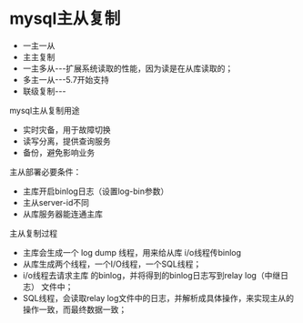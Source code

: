 # mysql主从复制

* 一主一从
* 主主复制
* 一主多从---扩展系统读取的性能，因为读是在从库读取的；
* 多主一从---5.7开始支持
* 联级复制---

mysql主从复制用途
* 实时灾备，用于故障切换
* 读写分离，提供查询服务
* 备份，避免影响业务
 
主从部署必要条件：
* 主库开启binlog日志（设置log-bin参数）
* 主从server-id不同
* 从库服务器能连通主库

主从复制过程
* 主库会生成一个 log dump 线程，用来给从库 i/o线程传binlog
* 从库生成两个线程，一个I/O线程，一个SQL线程；
* i/o线程去请求主库 的binlog，并将得到的binlog日志写到relay log（中继日志） 文件中；
* SQL线程，会读取relay log文件中的日志，并解析成具体操作，来实现主从的操作一致，而最终数据一致；